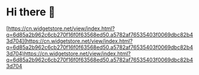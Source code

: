 # Hi there 👋
[https://cn.widgetstore.net/view/index.html?q=6d85a2b962c6cb270f16f0f63568ed50.a5782af76535403f0069dbc82b43d704](https://cn.widgetstore.net/view/index.html?q=6d85a2b962c6cb270f16f0f63568ed50.a5782af76535403f0069dbc82b43d704)https://cn.widgetstore.net/view/index.html?q=6d85a2b962c6cb270f16f0f63568ed50.a5782af76535403f0069dbc82b43d704
